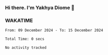 ### Hi there. I'm Yakhya Diome 👋

### WAKATIME
<!--START_SECTION:waka-->

```txt
From: 09 December 2024 - To: 15 December 2024

Total Time: 0 secs

No activity tracked
```

<!--END_SECTION:waka-->
